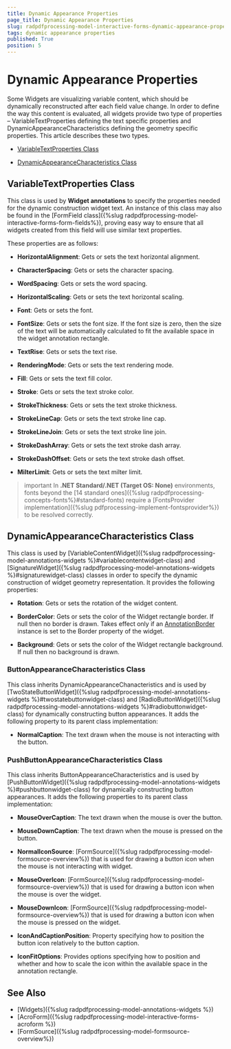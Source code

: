 ```yaml
---
title: Dynamic Appearance Properties 
page_title: Dynamic Appearance Properties   
slug: radpdfprocessing-model-interactive-forms-dynamic-appearance-properties 
tags: dynamic appearance properties 
published: True
position: 5
---
```


# Dynamic Appearance Properties

Some Widgets are visualizing variable content, which should be dynamically reconstructed after each field value change. In order to define the way this content is evaluated, all widgets provide two type of properties – VariableTextProperties defining the text specific properties and DynamicAppearanceCharacteristics defining the geometry specific properties. This article describes these two types.

* [VariableTextProperties Class](#variabletextproperties-class)

* [DynamicAppearanceCharacteristics Class](#dynamicappearancecharacteristics-class)

## VariableTextProperties Class

This class is used by **Widget annotations** to specify the properties needed for the dynamic construction widget text. An instance of this class may also be found in the [FormField class]({%slug radpdfprocessing-model-interactive-forms-form-fields%}), proving easy way to ensure that all widgets created from this field will use similar text properties. 

These properties are as follows:

* **HorizontalAlignment**: Gets or sets the text horizontal alignment.

* **CharacterSpacing**: Gets or sets the character spacing.

* **WordSpacing**: Gets or sets the word spacing.

* **HorizontalScaling**: Gets or sets the text horizontal scaling.

* **Font**: Gets or sets the font.

* **FontSize**: Gets or sets the font size. If the font size is zero, then the size of the text will be automatically calculated to fit the available space in the widget annotation rectangle.

* **TextRise**: Gets or sets the text rise.

* **RenderingMode**: Gets or sets the text rendering mode.

* **Fill**: Gets or sets the text fill color.

* **Stroke**: Gets or sets the text stroke color.

* **StrokeThickness**: Gets or sets the text stroke thickness.

* **StrokeLineCap**: Gets or sets the text stroke line cap.

* **StrokeLineJoin**: Gets or sets the text stroke line join.

* **StrokeDashArray**: Gets or sets the text stroke dash array.

* **StrokeDashOffset**: Gets or sets the text stroke dash offset.

* **MilterLimit**: Gets or sets the text milter limit.

>important In **.NET Standard/.NET (Target OS: None)** environments, fonts beyond the [14 standard ones]({%slug radpdfprocessing-concepts-fonts%}#standard-fonts) require a [FontsProvider implementation]({%slug pdfprocessing-implement-fontsprovider%}) to be resolved correctly.

## DynamicAppearanceCharacteristics Class

This class is used by [VariableContentWidget]({%slug radpdfprocessing-model-annotations-widgets %}#variablecontentwidget-class) and [SignatureWidget]({%slug radpdfprocessing-model-annotations-widgets  %}#signaturewidget-class) classes in order to specify the dynamic construction of widget geometry representation. It provides the following properties:

* **Rotation**: Gets or sets the rotation of the widget content.

* **BorderColor**: Gets or sets the color of the Widget rectangle border. If null then no border is drawn. Takes effect only if an [AnnotationBorder](https://docs.telerik.com/devtools/document-processing/api/Telerik.Windows.Documents.Fixed.Model.Annotations.AnnotationBorder.html) instance is set to the Border property of the widget.

* **Background**: Gets or sets the color of the Widget rectangle background. If null then no background is drawn.


### ButtonAppearanceCharacteristics Class

This class inherits DynamicAppearanceChanacteristics and is used by [TwoStateButtonWidget]({%slug radpdfprocessing-model-annotations-widgets  %}#twostatebuttonwidget-class) and [RadioButtonWidget]({%slug radpdfprocessing-model-annotations-widgets  %}#radiobuttonwidget-class) for dynamically constructing button appearances. It adds the following property to its parent class implementation:

* **NormalCaption**: The text drawn when the mouse is not interacting with the button.


### PushButtonAppearanceCharacteristics Class

This class inherits ButtonAppearanceCharacteristics and is used by [PushButtonWidget]({%slug radpdfprocessing-model-annotations-widgets %}#pushbuttonwidget-class) for dynamically constructing button appearances. It adds the following properties to its parent class implementation:

* **MouseOverCaption**: The text drawn when the mouse is over the button.

* **MouseDownCaption**: The text drawn when the mouse is pressed on the button.

* **NormalIconSource**: [FormSource]({%slug radpdfprocessing-model-formsource-overview%}) that is used for drawing a button icon when the mouse is not interacting with widget.

* **MouseOverIcon**: [FormSource]({%slug radpdfprocessing-model-formsource-overview%}) that is used for drawing a button icon when the mouse is over the widget.

* **MouseDownIcon**: [FormSource]({%slug radpdfprocessing-model-formsource-overview%}) that is used for drawing a button icon when the mouse is pressed on the widget.

* **IconAndCaptionPosition**: Property specifying how to position the button icon relatively to the button caption.

* **IconFitOptions**: Provides options specifying how to position and whether and how to scale the icon within the available space in the annotation rectangle.


## See Also

* [Widgets]({%slug radpdfprocessing-model-annotations-widgets %})
* [AcroForm]({%slug radpdfprocessing-model-interactive-forms-acroform %})
* [FormSource]({%slug radpdfprocessing-model-formsource-overview%})